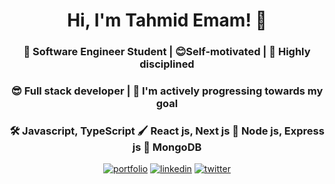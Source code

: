 
<h1 align="center">Hi, I'm Tahmid Emam! 👋</h1>

<h3 align="center">🤖 Software Engineer Student | 😊Self-motivated | 💪 Highly disciplined</h3>

<h3 align="center">😎 Full stack developer | 🎯 I'm actively progressing towards my goal </h3>

<div align="center">
  
### 🛠 Javascript, TypeScript 🖌 React js, Next js 🔆 Node js, Express js 🎵 MongoDB
  
</div>

<div align="center">
  
  [![portfolio](https://img.shields.io/badge/my_portfolio-FFFF00?style=for-the-badge&logo=ko-fi&logoColor=black)](https://katherineoelsner.com/)     [![linkedin](https://img.shields.io/badge/linkedin-0A66C2?style=for-the-badge&logo=linkedin&logoColor=white)](https://www.linkedin.com/)     [![twitter](https://img.shields.io/badge/twitter-1DA1F2?style=for-the-badge&logo=twitter&logoColor=white)](https://twitter.com/)
  
</div>






